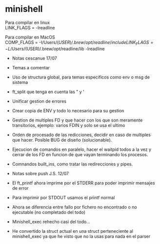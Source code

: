 # minishell

Para compilar en linux  
LINK_FLAGS = -lreadline  

Para compilar en MacOS  
COMP_FLAGS = -I/Users/$(USER)/.brew/opt/readline/include  
LINK_FLAGS = -L/Users/$(USER)/.brew/opt/readline/lib -lreadline

- Notas cescanue 17/07

- Temas a comentar
- Uso de structura global, para temas especificos como env o msg de sistema
- ft_split que tenga en cuenta las " y '
- Unificar gestion de errores
- Crear copia de ENV y todo lo necesario para su gestion
- Gestion de multiples FD y que hacer con los que son meramente transitorios, ejemplo: varios FDIN y solo se usa el ultimo
- Orden de procesado de las redicciones, decidir en caso de multiples que hacer. Posible BUG de diseño (solucionable). 
- Ejecucion de comandos en paralelo, hacer el waitpid todos a la vez y cerrar de los FD en funcion de que vayan terminando los procesos. 
- Comnandos built_ins, como tratar las redirecciones y pipes.  

- Notas sobre push J.S. 12/07  

- El ft_printf ahora imprime por el STDERR para poder imprimir mensajes de error  
- Para imprimir por STDOUT usamos el printf normal  
- Ahora se diferencia entre fallo por fichero no encontrado o no ejecutable (no completado del todo)  
- Minishell_exec rehecho casi del todo...  
- He convertido la struct actual en una struct perteneciente al minishell_exec ya que he visto que no la usas para nada en el parser    
